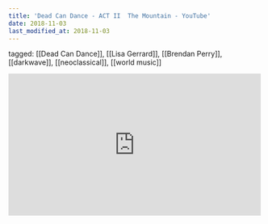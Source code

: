 ```yaml
---
title: 'Dead Can Dance - ACT II  The Mountain - YouTube'
date: 2018-11-03
last_modified_at: 2018-11-03
---
```

tagged: [[Dead Can Dance]], [[Lisa Gerrard]], [[Brendan Perry]], [[darkwave]], [[neoclassical]], [[world music]]
<iframe allow="accelerometer; autoplay; clipboard-write; encrypted-media; gyroscope; picture-in-picture" allowfullscreen="" frameborder="0" height="281" id="youtube_iframe" src="https://www.youtube.com/embed/7em5haBGxz4?feature=oembed&amp;enablejsapi=1&amp;origin=https://safe.txmblr.com&amp;wmode=opaque" width="500"></iframe>